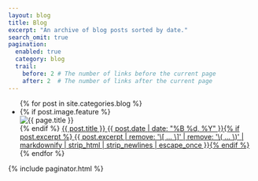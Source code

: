 ```yaml
---
layout: blog
title: Blog
excerpt: "An archive of blog posts sorted by date."
search_omit: true
pagination:
  enabled: true
  category: blog
  trail:
    before: 2 # The number of links before the current page
    after: 2  # The number of links after the current page
---
```

<!-- This loops through the paginated posts for post in paginator.posts } -->

<ul class="post-list">
{% for post in site.categories.blog %}
  <li><article>
  {% if post.image.feature %}<div class="entry-feature-image"><img src="{{ site.url }}/images/{{ post.image.feature }}" class="entry-feature-image" alt="{{ page.title }}"></div>{% endif %}
  <a href="{{ site.url }}{{ post.url }}">{{ post.title }} <span class="entry-date"><time datetime="{{ post.date | date_to_xmlschema }}">{{ post.date | date: "%B %d, %Y" }}</time></span>{% if post.excerpt %} <span class="excerpt">{{ post.excerpt | remove: '\[ ... \]' | remove: '\( ... \)' | markdownify | strip_html | strip_newlines | escape_once }}</span>{% endif %}</a>
  </article></li>
{% endfor %}
</ul>

{% include paginator.html %}
